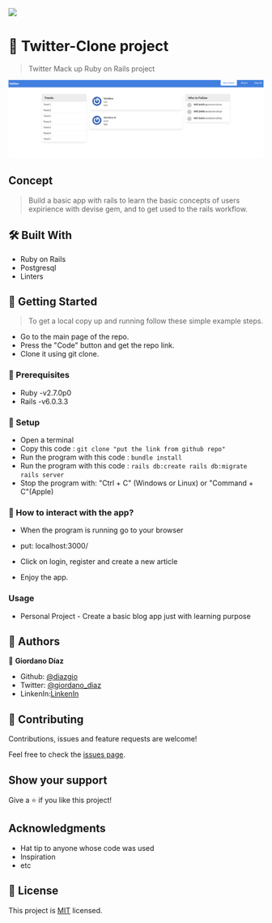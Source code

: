 ![](https://img.shields.io/badge/Microverse-blueviolet)

# 🧐 Twitter-Clone project

> Twitter Mack up Ruby on Rails project

![screenshot](./app/assets/images/twitter.png)

## Concept

> Build a basic app with rails to learn the basic concepts of users expirience with devise gem, and to get used to the rails workflow.

## 🛠 Built With

- Ruby on Rails
- Postgresql
- Linters


## 🔧 Getting Started

> To get a local copy up and running follow these simple example steps.

- Go to the main page of the repo.
- Press the "Code" button and get the repo link.
- Clone it using git clone.

### 📝 Prerequisites

- Ruby -v2.7.0p0
- Rails -v6.0.3.3

### 📝 Setup

 - Open a terminal
 - Copy this code : 
        ```
        git clone "put the link from github repo"
        ```
 - Run the program with this code :
        ```
        bundle install
        ```       
- Run the program with this code :
        ```
        rails db:create
        rails db:migrate
        rails server
        ```
- Stop the program with: "Ctrl + C" (Windows or Linux) or "Command + C"(Apple)

### 📝 How to interact with the app?

- When the program is running go to your browser

- put: localhost:3000/

- Click on login, register and create a new article

- Enjoy the app.

### Usage

- Personal Project - Create a basic blog app just with learning purpose

## 👤 Authors

👤 **Giordano Díaz**

- Github: [@diazgio](https://github.com/diazgio)
- Twitter: [@giordano_diaz](https://twitter.com/giordano_diaz)
- LinkenIn:[LinkenIn](www.linkedin.com/in/Giordano-Diaz)

## 🤝 Contributing

Contributions, issues and feature requests are welcome!

Feel free to check the [issues page](issues/).

## Show your support

Give a ⭐️ if you like this project!

## Acknowledgments

- Hat tip to anyone whose code was used
- Inspiration
- etc

## 📝 License

This project is [MIT](LICENSE) licensed.
